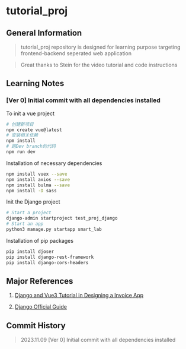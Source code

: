 # tutorial_proj

## General Information

> tutorial_proj repository is designed for learning purpose targeting frontend-backend seperated web application

> Great thanks to Stein for the video tutorial and code instructions

## Learning Notes

### [Ver 0] Initial commit with all dependencies installed

To init a vue project

``` bash
# 创建新项目
npm create vue@latest
# 安装相关依赖
npm install
# 跑Dev branch的代码
npm run dev
```

Installation of necessary dependencies

``` bash
npm install vuex --save
npm install axios --save
npm install bulma --save
npm install -D sass
```

Init the Django project

```bash
# Start a project
django-admin startproject test_proj_django
# Start an app
python3 manage.py startapp smart_lab
```

Installation of pip packages

``` bash
pip install djoser
pip install django-rest-framework
pip install django-cors-headers
```

## Major References

1. [Django and Vue3 Tutorial in Designing a Invoice App](https://www.youtube.com/watch?v=ktplOX4bz0M&t=1139s)

2. [Django Official Guide](https://docs.djangoproject.com/en/4.2/)

## Commit History

> 2023.11.09 [Ver 0] Initial commit with all dependencies installed
